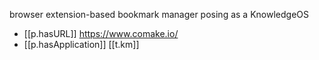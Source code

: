 

browser extension-based bookmark manager posing as a KnowledgeOS

- [[p.hasURL]] https://www.comake.io/
- [[p.hasApplication]] [[t.km]] 
